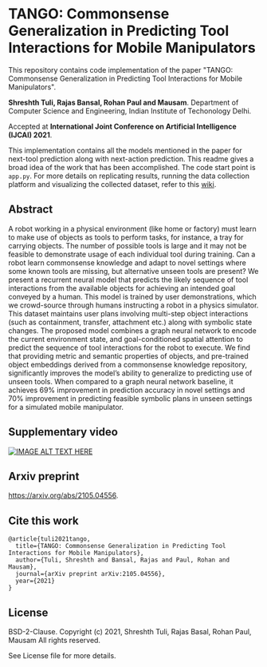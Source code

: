 # TANGO: Commonsense Generalization in Predicting Tool Interactions for Mobile Manipulators

This repository contains code implementation of the paper "TANGO: Commonsense Generalization in Predicting Tool Interactions for Mobile Manipulators".

**Shreshth Tuli, Rajas Bansal, Rohan Paul and Mausam**. Department of Computer Science and Engineering, Indian Institute of Techonology Delhi.

Accepted at **International Joint Conference on Artificial Intelligence (IJCAI) 2021**.

This implementation contains all the models mentioned in the paper for next-tool prediction along with next-action prediction. This readme gives a broad idea of the work that has been accomplished. The code start point is `app.py`. For more details on replicating results, running the data collection platform and visualizing the collected dataset, refer to this [wiki](https://github.com/reail-iitd/tango/wiki).

## Abstract

A robot working in a physical environment (like home or factory) must learn  to  make  use  of  objects  as  tools  to  perform  tasks,  for  instance,  a  tray  for carrying objects. The number of possible tools is large and it may not be feasible to demonstrate usage of each individual tool during training. Can a robot learn commonsense knowledge and adapt to novel settings where some known tools are missing, but alternative unseen tools are present? We present a recurrent neural model that predicts the likely sequence of tool interactions from the available objects for achieving an intended goal conveyed by a human.  This model is trained by user demonstrations,  which we crowd-source through humans instructing a robot in a physics simulator. This dataset maintains user plans involving multi-step object interactions (such as containment, transfer, attachment etc.) along with symbolic state changes.  The proposed model combines a graph neural network to encode the current environment state, and goal-conditioned spatial attention to predict the sequence of tool interactions for the robot to execute.  We find that providing metric and semantic properties of objects, and pre-trained object embeddings derived from a commonsense knowledge repository, significantly improves the model’s ability to generalize to predicting use of unseen tools. When compared to a graph neural network baseline, it achieves 69% improvement in prediction accuracy in novel settings and 70% improvement in predicting feasible symbolic plans in unseen settings for a simulated mobile manipulator.

## Supplementary video

[![IMAGE ALT TEXT HERE](https://img.youtube.com/vi/lUWU3rK1Gno/0.jpg)](https://www.youtube.com/watch?v=lUWU3rK1Gno)

## Arxiv preprint
https://arxiv.org/abs/2105.04556.

## Cite this work
```
@article{tuli2021tango,
  title={TANGO: Commonsense Generalization in Predicting Tool Interactions for Mobile Manipulators},
  author={Tuli, Shreshth and Bansal, Rajas and Paul, Rohan and Mausam},
  journal={arXiv preprint arXiv:2105.04556},
  year={2021}
}
```

## License

BSD-2-Clause. 
Copyright (c) 2021, Shreshth Tuli, Rajas Basal, Rohan Paul, Mausam
All rights reserved.

See License file for more details.
